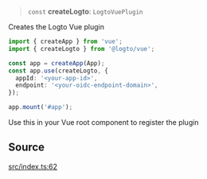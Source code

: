 > `const` **createLogto**: `LogtoVuePlugin`

Creates the Logto Vue plugin

```ts
import { createApp } from 'vue';
import { createLogto } from '@logto/vue';

const app = createApp(App);
const app.use(createLogto, {
  appId: '<your-app-id>',
  endpoint: '<your-oidc-endpoint-domain>',
});

app.mount('#app');
```

Use this in your Vue root component to register the plugin

## Source

[src/index.ts:62](https://github.com/logto-io/js/blob/54d7193/packages/vue/src/index.ts#L62)
